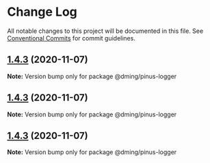 # Change Log

All notable changes to this project will be documented in this file.
See [Conventional Commits](https://conventionalcommits.org) for commit guidelines.

## [1.4.3](https://github.com/dming/pinus/compare/v1.4.3-alpha.0...v1.4.3) (2020-11-07)

**Note:** Version bump only for package @dming/pinus-logger





## [1.4.3](https://github.com/dming/pinus/compare/v1.4.3-alpha.0...v1.4.3) (2020-11-07)

**Note:** Version bump only for package @dming/pinus-logger





## [1.4.3](https://github.com/dming/pinus/compare/v1.4.3-alpha.0...v1.4.3) (2020-11-07)

**Note:** Version bump only for package @dming/pinus-logger
